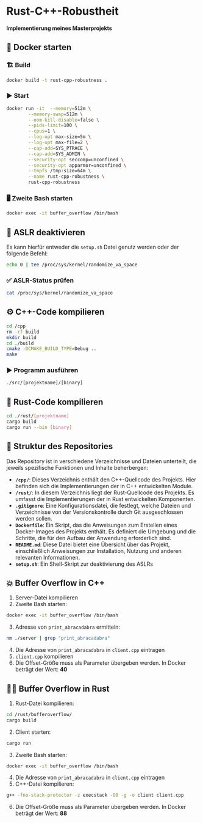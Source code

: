 # Rust-C++-Robustheit

**Implementierung meines Masterprojekts**

## 🚀 Docker starten

### 🏗 Build

```sh
docker build -t rust-cpp-robustness .
```

### ▶ Start

```sh
docker run -it  --memory=512m \
        --memory-swap=512m \
        --oom-kill-disable=false \
        --pids-limit=100 \
        --cpus=1 \
        --log-opt max-size=5m \
        --log-opt max-file=2 \
        --cap-add=SYS_PTRACE \
        --cap-add=SYS_ADMIN \
        --security-opt seccomp=unconfined \
        --security-opt apparmor=unconfined \
        --tmpfs /tmp:size=64m \
        --name rust-cpp-robustness \
        rust-cpp-robustness
```

### 🖥 Zweite Bash starten

```sh
docker exec -it buffer_overflow /bin/bash
```

## 🔧 ASLR deaktivieren

Es kann hierfür entweder die `setup.sh` Datei genutz werden oder der folgende Befehl:

```sh
echo 0 | tee /proc/sys/kernel/randomize_va_space
```

### ✅ ASLR-Status prüfen

```sh
cat /proc/sys/kernel/randomize_va_space
```

## ⚙ C++-Code kompilieren

```sh
cd /cpp
rm -rf build
mkdir build
cd ./build
cmake -DCMAKE_BUILD_TYPE=Debug ..    
make
```

### ▶ Programm ausführen

```sh
./src/[projektname]/[binary]
```

## 🦀 Rust-Code kompilieren

```sh
cd ./rust/[projektname]
cargo build
cargo run --bin [binary]
```

## 📂 Struktur des Repositories

Das Repository ist in verschiedene Verzeichnisse und Dateien unterteilt, die jeweils spezifische Funktionen und Inhalte beherbergen:

- **`/cpp/`**: Dieses Verzeichnis enthält den C++-Quellcode des Projekts. Hier befinden sich die Implementierungen der in C++ entwickelten Module.
- **`/rust/`**: In diesem Verzeichnis liegt der Rust-Quellcode des Projekts. Es umfasst die Implementierungen der in Rust entwickelten Komponenten.
- **`.gitignore`**: Eine Konfigurationsdatei, die festlegt, welche Dateien und Verzeichnisse von der Versionskontrolle durch Git ausgeschlossen werden sollen.
- **`Dockerfile`**: Ein Skript, das die Anweisungen zum Erstellen eines Docker-Images des Projekts enthält. Es definiert die Umgebung und die Schritte, die für den Aufbau der Anwendung erforderlich sind.
- **`README.md`**: Diese Datei bietet eine Übersicht über das Projekt, einschließlich Anweisungen zur Installation, Nutzung und anderen relevanten Informationen.
- **`setup.sh`**: Ein Shell-Skript zur deaktivierung des ASLRs


## 💥 Buffer Overflow in C++

1. Server-Datei kompilieren
2. Zweite Bash starten:

```sh
docker exec -it buffer_overflow /bin/bash
```

3. Adresse von `print_abracadabra` ermitteln:

```sh
nm ./server | grep "print_abracadabra"
```

4. Die Adresse von `print_abracadabra` in `client.cpp` eintragen
5. `client.cpp` kompilieren
6. Die Offset-Größe muss als Parameter übergeben werden. In Docker beträgt der Wert: **40**

## 🦀💥 Buffer Overflow in Rust

1. Rust-Datei kompilieren:

```sh
cd /rust/bufferoverflow/
cargo build
```

2. Client starten:

```sh
cargo run
```

3. Zweite Bash starten:

```sh
docker exec -it buffer_overflow /bin/bash
```

4. Die Adresse von `print_abracadabra` in `client.cpp` eintragen
5. C++-Datei kompilieren:

```sh
g++ -fno-stack-protector -z execstack -O0 -g -o client client.cpp
```

6. Die Offset-Größe muss als Parameter übergeben werden. In Docker beträgt der Wert: **88**


